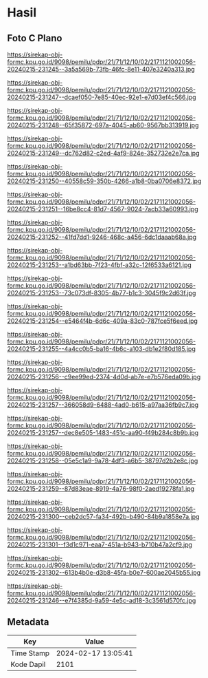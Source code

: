 # Hasil

## Foto C Plano

https://sirekap-obj-formc.kpu.go.id/9098/pemilu/pdpr/21/71/12/10/02/2171121002056-20240215-231245--3a5a569b-73fb-46fc-8e11-407e3240a313.jpg

https://sirekap-obj-formc.kpu.go.id/9098/pemilu/pdpr/21/71/12/10/02/2171121002056-20240215-231247--dcaef050-7e85-40ec-92e1-e7d03ef4c566.jpg

https://sirekap-obj-formc.kpu.go.id/9098/pemilu/pdpr/21/71/12/10/02/2171121002056-20240215-231248--65f35872-697a-4045-ab60-9567bb313919.jpg

https://sirekap-obj-formc.kpu.go.id/9098/pemilu/pdpr/21/71/12/10/02/2171121002056-20240215-231249--dc762d82-c2ed-4af9-824e-352732e2e7ca.jpg

https://sirekap-obj-formc.kpu.go.id/9098/pemilu/pdpr/21/71/12/10/02/2171121002056-20240215-231250--40558c59-350b-4266-a1b8-0ba0706e8372.jpg

https://sirekap-obj-formc.kpu.go.id/9098/pemilu/pdpr/21/71/12/10/02/2171121002056-20240215-231251--16be8cc4-81d7-4567-9024-7acb33a60993.jpg

https://sirekap-obj-formc.kpu.go.id/9098/pemilu/pdpr/21/71/12/10/02/2171121002056-20240215-231252--41fd7dd1-9246-468c-a456-6dc1daaab68a.jpg

https://sirekap-obj-formc.kpu.go.id/9098/pemilu/pdpr/21/71/12/10/02/2171121002056-20240215-231253--a1bd63bb-7f23-4fbf-a32c-12f6533a6121.jpg

https://sirekap-obj-formc.kpu.go.id/9098/pemilu/pdpr/21/71/12/10/02/2171121002056-20240215-231253--73c073df-8305-4b77-b1c3-3045f9c2d63f.jpg

https://sirekap-obj-formc.kpu.go.id/9098/pemilu/pdpr/21/71/12/10/02/2171121002056-20240215-231254--e5464f4b-6d6c-409a-83c0-787fce5f6eed.jpg

https://sirekap-obj-formc.kpu.go.id/9098/pemilu/pdpr/21/71/12/10/02/2171121002056-20240215-231255--4a4cc0b5-ba16-4b6c-a103-db1e2f80d185.jpg

https://sirekap-obj-formc.kpu.go.id/9098/pemilu/pdpr/21/71/12/10/02/2171121002056-20240215-231256--c9ee99ed-2374-4d0d-ab7e-e7b576eda09b.jpg

https://sirekap-obj-formc.kpu.go.id/9098/pemilu/pdpr/21/71/12/10/02/2171121002056-20240215-231257--366058d9-6488-4ad0-b615-a97aa36fb9c7.jpg

https://sirekap-obj-formc.kpu.go.id/9098/pemilu/pdpr/21/71/12/10/02/2171121002056-20240215-231257--dec8e505-1483-451c-aa90-f49b284c8b9b.jpg

https://sirekap-obj-formc.kpu.go.id/9098/pemilu/pdpr/21/71/12/10/02/2171121002056-20240215-231258--05e5c1a9-9a78-4df3-a6b5-38797d2b2e8c.jpg

https://sirekap-obj-formc.kpu.go.id/9098/pemilu/pdpr/21/71/12/10/02/2171121002056-20240215-231259--87d83eae-8919-4a76-98f0-2aed19278fa1.jpg

https://sirekap-obj-formc.kpu.go.id/9098/pemilu/pdpr/21/71/12/10/02/2171121002056-20240215-231300--ceb2dc57-fa34-492b-b490-84b9a1858e7a.jpg

https://sirekap-obj-formc.kpu.go.id/9098/pemilu/pdpr/21/71/12/10/02/2171121002056-20240215-231301--f3d1c971-eaa7-451a-b943-b710b47a2cf9.jpg

https://sirekap-obj-formc.kpu.go.id/9098/pemilu/pdpr/21/71/12/10/02/2171121002056-20240215-231302--613b4b0e-d3b8-45fa-b0e7-600ae2045b55.jpg

https://sirekap-obj-formc.kpu.go.id/9098/pemilu/pdpr/21/71/12/10/02/2171121002056-20240215-231246--e7f4385d-9a59-4e5c-ad18-3c3561d570fc.jpg


## Metadata

| Key        | Value               |
| ---------- | ------------------- |
| Time Stamp | 2024-02-17 13:05:41 |
| Kode Dapil | 2101                |



